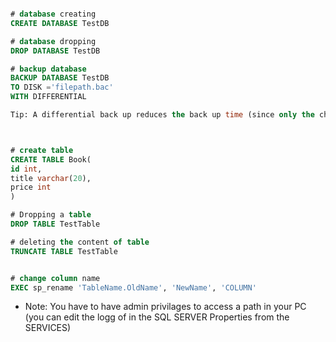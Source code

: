 ```sql

# database creating 
CREATE DATABASE TestDB

# database dropping
DROP DATABASE TestDB

# backup database
BACKUP DATABASE TestDB
TO DISK ='filepath.bac'
WITH DIFFERENTIAL

Tip: A differential back up reduces the back up time (since only the changes are backed up).



# create table
CREATE TABLE Book(
id int,
title varchar(20),
price int
)

# Dropping a table
DROP TABLE TestTable

# deleting the content of table 
TRUNCATE TABLE TestTable


# change column name
EXEC sp_rename 'TableName.OldName', 'NewName', 'COLUMN'


```

* Note: You have to have admin privilages to access a path in your PC (you can edit the logg of in the SQL SERVER Properties from the SERVICES)
